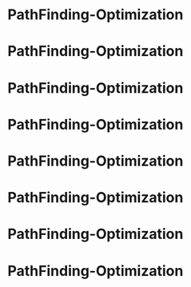 # PathFinding-Optimization
# PathFinding-Optimization
# PathFinding-Optimization
# PathFinding-Optimization
# PathFinding-Optimization
# PathFinding-Optimization
# PathFinding-Optimization
# PathFinding-Optimization
